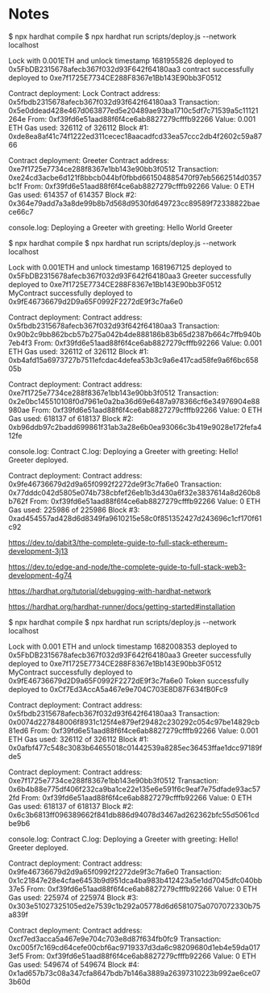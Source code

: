# Notes

$ npx hardhat compile
$ npx hardhat run scripts/deploy.js --network localhost

Lock with 0.001ETH and unlock timestamp 1681955826 deployed to 0x5FbDB2315678afecb367f032d93F642f64180aa3
contract successfully deployed to 0xe7f1725E7734CE288F8367e1Bb143E90bb3F0512

Contract deployment: Lock
  Contract address:    0x5fbdb2315678afecb367f032d93f642f64180aa3
  Transaction:         0x5e0ddead428e467d063877ed5e20489ae93ba1710c5df7c71539a5c11121264e
  From:                0xf39fd6e51aad88f6f4ce6ab8827279cfffb92266
  Value:               0.001 ETH
  Gas used:            326112 of 326112
  Block #1:            0xde8ea8af41c74f1222ed311cecec18aacadfcd33ea57ccc2db4f2602c59a8766

  Contract deployment: Greeter
  Contract address:    0xe7f1725e7734ce288f8367e1bb143e90bb3f0512
  Transaction:         0xe24cd3acbe6d121f8bbcb044bf0fbbd661504885470f97eb5662514d0357bc1f
  From:                0xf39fd6e51aad88f6f4ce6ab8827279cfffb92266
  Value:               0 ETH
  Gas used:            614357 of 614357
  Block #2:            0x364e79add7a3a8de99b8b7d568d9530fd649723cc89589f72338822baece66c7

  console.log:
    Deploying a Greeter with greeting: Hello World Greeter

$ npx hardhat compile
$ npx hardhat run scripts/deploy.js --network localhost

Lock with 0.001ETH and unlock timestamp 1681967125 deployed to 0x5FbDB2315678afecb367f032d93F642f64180aa3
Greeter successfully deployed to 0xe7f1725E7734CE288F8367e1Bb143E90bb3F0512
MyContract successfully deployed to 0x9fE46736679d2D9a65F0992F2272dE9f3c7fa6e0

Contract deployment: <UnrecognizedContract>
  Contract address:    0x5fbdb2315678afecb367f032d93f642f64180aa3
  Transaction:         0x90b2c9bb862bcb57b275a042b4de888186b83b65d2387b664c7ffb940b7eb4f3
  From:                0xf39fd6e51aad88f6f4ce6ab8827279cfffb92266
  Value:               0.001 ETH
  Gas used:            326112 of 326112
  Block #1:            0xb4afd15a6973727b7511efcdac4defea53b3c9a6e417cad58fe9a6f6bc65805b

  Contract deployment: <UnrecognizedContract>
  Contract address:    0xe7f1725e7734ce288f8367e1bb143e90bb3f0512
  Transaction:         0x2e0bc145510108f0d7961e0a2ba36d69e6487a978366cf6e34976904e88980ae
  From:                0xf39fd6e51aad88f6f4ce6ab8827279cfffb92266
  Value:               0 ETH
  Gas used:            618137 of 618137
  Block #2:            0xb96ddb97c2badd699861f31ab3a28e6b0ea93066c3b419e9028e172fefa412fe

  console.log:
    Contract C.log: Deploying a Greeter with greeting: Hello! Greeter deployed.

  Contract deployment: <UnrecognizedContract>
  Contract address:    0x9fe46736679d2d9a65f0992f2272de9f3c7fa6e0
  Transaction:         0x77dddc042d5805e074b738cbfef26eb1b3d430a6f32e3837614a8d260b8b762f
  From:                0xf39fd6e51aad88f6f4ce6ab8827279cfffb92266
  Value:               0 ETH
  Gas used:            225986 of 225986
  Block #3:            0xad454557ad428d6d8349fa9610215e58c0f851352427d243696c1cf170f61c92


https://dev.to/dabit3/the-complete-guide-to-full-stack-ethereum-development-3j13

https://dev.to/edge-and-node/the-complete-guide-to-full-stack-web3-development-4g74

https://hardhat.org/tutorial/debugging-with-hardhat-network

https://hardhat.org/hardhat-runner/docs/getting-started#installation


$ npx hardhat compile
$ npx hardhat run scripts/deploy.js --network localhost

Lock with 0.001 ETH and unlock timestamp 1682008353 deployed to 0x5FbDB2315678afecb367f032d93F642f64180aa3
Greeter successfully deployed to 0xe7f1725E7734CE288F8367e1Bb143E90bb3F0512
MyContract successfully deployed to 0x9fE46736679d2D9a65F0992F2272dE9f3c7fa6e0
Token successfully deployed to 0xCf7Ed3AccA5a467e9e704C703E8D87F634fB0Fc9

Contract deployment: <UnrecognizedContract>
  Contract address:    0x5fbdb2315678afecb367f032d93f642f64180aa3
  Transaction:         0x0074d227848006f8931c125f4e879ef29482c230292c054c97be14829cb81ed6
  From:                0xf39fd6e51aad88f6f4ce6ab8827279cfffb92266
  Value:               0.001 ETH
  Gas used:            326112 of 326112
  Block #1:            0x0afbf477c548c3083b64655018c01442539a8285ec36453ffae1dcc97189fde5

  Contract deployment: <UnrecognizedContract>
  Contract address:    0xe7f1725e7734ce288f8367e1bb143e90bb3f0512
  Transaction:         0x6b4b88e775df406f232ca9ba1ce22e135e6e591f6c9eaf7e75dfade93ac572fd
  From:                0xf39fd6e51aad88f6f4ce6ab8827279cfffb92266
  Value:               0 ETH
  Gas used:            618137 of 618137
  Block #2:            0x6c3b6813ff096389662f841db886d94078d3467ad262362bfc55d5061cdbe9b6

  console.log:
    Contract C.log: Deploying a Greeter with greeting: Hello! Greeter deployed.

  Contract deployment: <UnrecognizedContract>
  Contract address:    0x9fe46736679d2d9a65f0992f2272de9f3c7fa6e0
  Transaction:         0x1c21847e28e4cfae6453b9d951dca4ba983b412423a5e1dd7045dfc040bb37e5
  From:                0xf39fd6e51aad88f6f4ce6ab8827279cfffb92266
  Value:               0 ETH
  Gas used:            225974 of 225974
  Block #3:            0x303e51027325105ed2e7539c1b292a05778d6d6581075a0707072330b75a839f

  Contract deployment: <UnrecognizedContract>
  Contract address:    0xcf7ed3acca5a467e9e704c703e8d87f634fb0fc9
  Transaction:         0xc005f7c169cd64cefe00cbf6ac9719337d3da6c98209680d1eb4e59da0173ef5
  From:                0xf39fd6e51aad88f6f4ce6ab8827279cfffb92266
  Value:               0 ETH
  Gas used:            549674 of 549674
  Block #4:            0x1ad657b73c08a347cfa8647bdb7b146a3889a26397310223b992ae6ce073b60d
